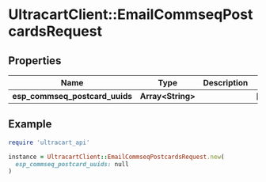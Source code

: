 # UltracartClient::EmailCommseqPostcardsRequest

## Properties

| Name | Type | Description | Notes |
| ---- | ---- | ----------- | ----- |
| **esp_commseq_postcard_uuids** | **Array&lt;String&gt;** |  | [optional] |

## Example

```ruby
require 'ultracart_api'

instance = UltracartClient::EmailCommseqPostcardsRequest.new(
  esp_commseq_postcard_uuids: null
)
```

